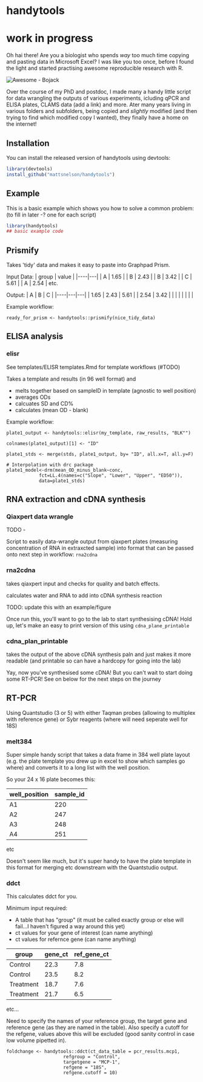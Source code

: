 # handytools

<!-- badges: start -->
<!-- badges: end -->

# work in progress


Oh hai there! Are you a biologist who spends *way* too much time copying and pasting data in Microsoft Excel? I was like you too once, before I found the light and started practising awesome reproducible research with R.

![Awesome - Bojack](https://media.giphy.com/media/xT0GqH01ZyKwd3aT3G/giphy.gif)

Over the course of my PhD and postdoc, I made many a handy little script for data wrangling the outputs of various experiments, icluding qPCR and ELISA plates, CLAMS data (add a link) and more. Ater many years living in various folders and subfolders, being copied and *slightly* modified (and then trying to find which modified copy I wanted), they finally have a home on the internet!

## Installation

You can install the released version of handytools using devtools:

``` r
library(devtools)
install_github("mattsnelson/handytools")
```

## Example

This is a basic example which shows you how to solve a common problem: (to fill in later -? one for each script)

``` r
library(handytools)
## basic example code
```

## Prismify

Takes 'tidy' data and makes it easy to paste into Graphpad Prism.

Input Data:
|  group | value |
|----|---|
| A  | 1.65 | 
| B  | 2.43 |
| B  | 3.42 |
| C  | 5.61 |
| A  | 2.54 | 
etc.

Output:
|  A | B | C |
|----|---|---|
| 1.65 | 2.43 | 5.61 |
|  2.54 | 3.42 | |
|   |   |
|   |   |

Example workflow:
```  
ready_for_prism <- handytools::prismify(nice_tidy_data)
```

## ELISA analysis

### elisr
See templates/ELISR templates.Rmd for template workflows (#TODO)

Takes a template and results (in 96 well format) and 
 - melts together based on sampleID in template (agnostic to well position)
 - averages ODs
 - calcuates SD and CD%
 - calculates (mean OD - blank)

Example workflow:
```  
plate1_output <- handytools::elisr(my_template, raw_results, "BLK"")

colnames(plate1_output)[1] <- "ID"

plate1_stds <- merge(stds, plate1_output, by= "ID", all.x=T, all.y=F) 

# Interpolation with drc package
plate1_model<-drm(mean_OD_minus_blank~conc,
            fct=LL.4(names=c("Slope", "Lower", "Upper", "ED50")),
            data=plate1_stds)
```

## RNA extraction and cDNA synthesis

### Qiaxpert data wrangle
TODO -  

Script to easily data-wrangle output from qiaxpert plates (measuring concentration of RNA in extraxcted sample) into format that can be passed onto next step in workflow: `rna2cdna`  

### rna2cdna

takes qiaxpert input and checks for quality and batch effects.

calculates water and RNA to add into cDNA synthesis reaction

TODO: update this with an example/figure

Once run this, you'll want to go to the lab to start synthesising cDNA! Hold up, let's make an easy to print version of this using `cdna_plane_printable`  

### cdna_plan_printable

takes the output of the above cDNA synthesis paln and just makes it more readable (and printable so can have a hardcopy for going into the lab)

Yay, now you've synthesised some cDNA! But you can't wait to start doing some RT-PCR! See on below for the next steps on the journey

## RT-PCR

Using Quantstudio (3 or 5) with either Taqman probes (allowing to multiplex with reference gene) or Sybr reagents (where will need seperate well for 18S)

### melt384

Super simple handy script that takes a data frame in 384 well plate layout (e.g. the plate template you drew up in excel to show which samples go where) and converts it to a long list with the well position.

So your 24 x 16 plate becomes this:

|  well_position | sample_id |
|----|---|
| A1  | 220 | 
| A2  | 247 |
| A3  | 248 |
| A4  | 251 |
etc

Doesn't seem like much, but it's super handy to have the plate template in this format for merging etc downstream with the Quantstudio output.

### ddct

This calculates ddct for you.

Minimum input required: 
 - A table that has "group" (it must be called exactly group or else will fail...I haven't figured a way around this yet)
 - ct values for your gene of interest (can name anything)
- ct values for refernce gene  (can name anything)  

|  group | gene_ct | ref_gene_ct
|----|---|---|
| Control  | 22.3 | 7.8 |
| Control  | 23.5 | 8.2 |
| Treatment  | 18.7 | 7.6 |
| Treatment  | 21.7 | 6.5 |
etc...

Need to specify the names of your reference group, the target gene and reference gene (as they are named in the table). Also specify a cutoff for the refgene, values above this will be excluded (good sanity control in case low volume pipetted in).  

```
foldchange <- handytools::ddct(ct_data_table = pcr_results.mcp1, 
                     refgroup = "Control",
                     targetgene = "MCP-1",
                     refgene = "18S",
                     refgene.cutoff = 10)
```

